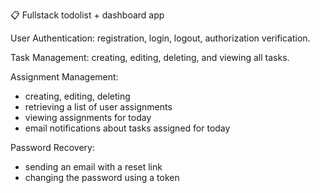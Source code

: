 📋 Fullstack todolist + dashboard app

User Authentication: registration, login, logout, authorization verification.

Task Management: creating, editing, deleting, and viewing all tasks.

Assignment Management:
 - creating, editing, deleting
 - retrieving a list of user assignments
 - viewing assignments for today
 - email notifications about tasks assigned for today

Password Recovery:
 - sending an email with a reset link
 - changing the password using a token
